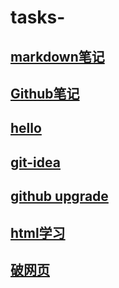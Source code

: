 # tasks-
## [markdown笔记](https://github.com/rem-auto/tasks-/blob/main/markdown.md)
## [Github笔记](https://github.com/rem-auto/tasks-/blob/main/GitHub.md)
## [hello](https://github.com/rem-auto/tasks-/blob/main/hello.md)
## [git-idea](https://github.com/rem-auto/tasks-/tree/main/git%20idea)
## [github upgrade](https://github.com/rem-auto/tasks-/blob/main/github%20upgrade.md)
## [html学习](https://github.com/rem-auto/tasks-/blob/main/html%E5%AD%A6%E4%B9%A0%E7%AC%94%E8%AE%B0.md)
## [破网页](https://github.com/rem-auto/tasks-/blob/main/%E4%B8%80%E4%B8%AAhtml.html)

